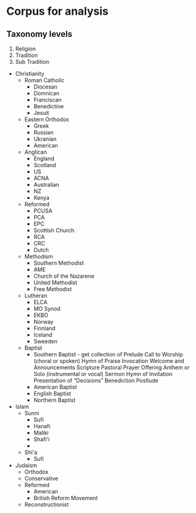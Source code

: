 # Corpus for analysis


## Taxonomy levels
1. Religion
2. Tradition
3. Sub Tradition

- Christianity
  - Roman Catholic
    - Diocesan
    - Domnican
    - Franciscan
    - Benedictine
    - Jesuit
  - Eastern Orthodox
    - Greek
    - Russian
    - Ukranian
    - American
  - Anglican
    - England
    - Scotland
    - US
    - ACNA
    - Australian
    - NZ
    - Kenya
  - Reformed
    - PCUSA
    - PCA
    - EPC
    - Scottish Church
    - RCA
    - CRC
    - Dutch 
  - Methodism
    - Southern Methodist
    - AME
    - Church of the Nazarene
    - United Methodist
    - Free Methodist
  - Lutheran
    - ELCA
    - MO Synod
    - EKBO
    - Norway
    - Finnland
    - Iceland
    - Sweeden
  - Baptist
    - Southern Baptist - get collection of Prelude Call to Worship (choral or spoken) Hymn of Praise Invocation Welcome and Announcements Scripture Pastoral Prayer Offering Anthem or Solo (instrumental or vocal) Sermon Hymn of Invitation Presentation of “Decisions” Benediction Postlude
    - American Baptist
    - English Baptist
    - Northern Baptist
- Islam
  - Sunni
    - Sufi
    - Hanafi
    - Maliki
    - Shafi'i
    - 
  - Shi'a
    - Sufi
- Judaism 
  - Orthodox
  - Conservative
  - Reformed
    - American
    - British Reform Movement
  - Reconstructionist
